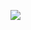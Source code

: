 <p align="center" style="max-width: 100%;">
<!--   <a href="https://sun5066.notion.site/Min-Seok-Kim-4a0f7573033b4876ac6b144561947b7b?pvs=74">김민석 Resume<a/> -->
    
  <a href="https://sun5066.github.io"><img src="https://img.shields.io/badge/Blog-Sun%20Blog-red"/></a>
</p>
